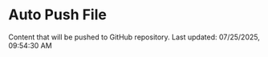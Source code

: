 # Auto Push File

Content that will be pushed to GitHub repository.
Last updated: 07/25/2025, 09:54:30 AM